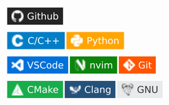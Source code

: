 ![logo](./images/Github.svg)

![logo](./images/C_C%2B%2B.svg) ![logo](./images/Python.svg)

![logo](./images/VSCode.svg) ![logo](./images/nvim.svg) ![logo](./images/Git.svg)

![logo](./images/CMake.svg)  ![logo](./images/Clang.svg) ![logo](./images/GNU.svg) 
